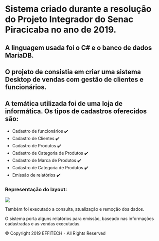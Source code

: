 # Sistema criado durante a resolução do Projeto Integrador do Senac Piracicaba no ano de 2019. 

## A  linguagem usada foi o C# e o banco de dados MariaDB.

## O projeto de consistia em criar uma sistema Desktop de vendas com gestão de clientes e funcionários. 

## A temática utilizada foi de uma loja de informática. Os tipos de cadastros oferecidos são:

 - Cadastro de funcionários ✔️
 - Cadastro de Clientes ✔️
 - Cadastro de Produtos ✔️
 - Cadastro de Categoria de Produtos ✔️
 - Cadastro de Marca de Produtos ✔️
 - Cadastro de Categoria de Produtos ✔️
 - Emissão de relatórios ✔️
 
 ### Representação do layout:
 <img src="https://i.ibb.co/mCfxQB4/ezgif-4-cadb34df7d.gif">
 
 Também foi executado a consulta, atualização e remoção dos dados.
 
 O sistema porta alguns relatórios para emissão, baseado nas informações cadastradas e as vendas executadas.
 
 © Copyright 2019 EFFITECH - All Rights Reserved 
